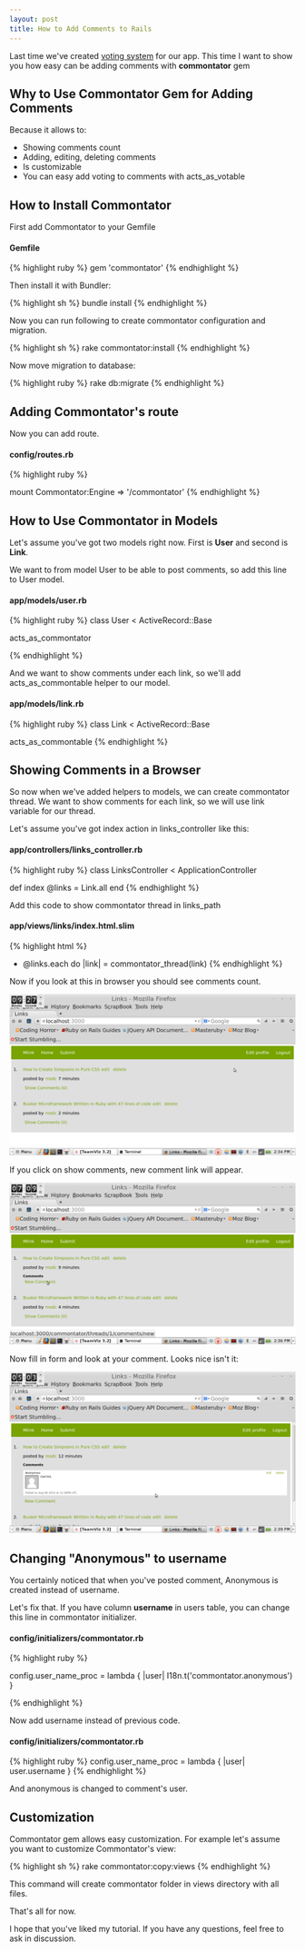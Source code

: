 ```yaml
---
layout: post
title: How to Add Comments to Rails
---
```


Last time we've created [voting system](/weekly-rails/2014/08/05/how-to-add-voting-to-rails-app.html) for our app. This time I want to show you how easy can be adding comments with **commontator** gem

## Why to Use Commontator Gem for Adding Comments

Because it allows to:

* Showing comments count
* Adding, editing, deleting comments
* Is customizable
* You can easy add voting to comments with acts_as_votable 

## How to Install Commontator 

First add Commontator to your Gemfile

#### Gemfile

{% highlight ruby %}
gem 'commontator'
{% endhighlight %}

Then install it with Bundler:

{% highlight sh %}
bundle install
{% endhighlight %}

Now you can run following to create commontator configuration and migration.

{% highlight sh %}
rake commontator:install
{% endhighlight %}

Now move migration to database:

{% highlight ruby %}
rake db:migrate
{% endhighlight %}

## Adding Commontator's route

Now you can add route.

#### config/routes.rb

{% highlight ruby %}

mount Commontator:Engine => '/commontator'
{% endhighlight %}

## How to Use Commontator in Models

Let's assume you've got two models right now. First is **User** and second is **Link**.

We want to from model User to be able to post comments, so add this line to User model.

#### app/models/user.rb

{% highlight ruby %}
class User < ActiveRecord::Base

acts_as_commontator

{% endhighlight %}

And we want to show comments under each link, so we'll add acts_as_commontable helper to our model.

#### app/models/link.rb

{% highlight ruby %}
class Link < ActiveRecord::Base

acts_as_commontable
{% endhighlight %}

## Showing Comments in a Browser

So now when we've added helpers to models, we can create commontator thread. We want to show comments for each link, so we will use link variable for our thread.

Let's assume you've got index action in links_controller like this:

#### app/controllers/links_controller.rb

{% highlight ruby %}
class LinksController < ApplicationController

def index
  @links = Link.all
end
{% endhighlight %}

Add this code to show commontator thread in links_path

#### app/views/links/index.html.slim

{% highlight html %}
- @links.each do |link|
  = commontator_thread(link)
{% endhighlight %}

Now if you look at this in browser you should see comments count.

![how to add comments count in Rails](/images/comments-count.png)

If you click on show comments, new comment link will appear.

![adding new comment in rails](/images/new-comment.png)

Now fill in form and look at your comment. Looks nice isn't it:

![showing comment in rails](/images/showing-comment.png)

## Changing "Anonymous" to username

You certainly noticed that when you've posted comment, Anonymous is created instead of username.

Let's fix that. If you have column **username** in users table, you can change this line in commontator initializer.

#### config/initializers/commontator.rb

{% highlight ruby %}

config.user_name_proc = lambda { |user| I18n.t('commontator.anonymous') }

{% endhighlight %}

Now add username instead of previous code.

#### config/initializers/commontator.rb

{% highlight ruby %}
config.user_name_proc = lambda { |user| user.username }
{% endhighlight %}

And anonymous is changed to comment's user.

## Customization

Commontator gem allows easy customization. For example let's assume you want to customize Commontator's view:

{% highlight sh %}
rake commontator:copy:views
{% endhighlight %}

This command will create commontator folder in views directory with all files.

That's all for now.

I hope that you've liked my tutorial. If you have any questions, feel free to ask in discussion. 
